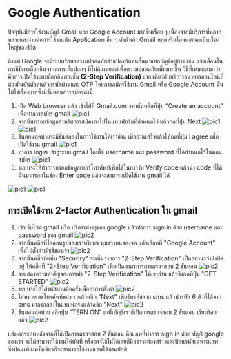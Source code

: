 # Google Authentication
   ปัจจุบันมีการใช้งานบัญชี Gmail และ Google Account มากขึ้นเรื่อย ๆ เนื่องจากมีบริการที่หลากหลายและง่ายต่อการใช้งานกับ Application อื่น ๆ ดังนั้นถ้า Gmail หลุดหรือโดนแฮกคงเป็นเรื่องใหญ่ของชีวิต

   ถึงแม้ Google จะมีระบบรักษาความปลอดภัยช่วยป้องกันคนอื่นมาแฮกบัญชีอยู่บ้าง เช่น แจ้งเตือนในกรณีมีการล็อกอินจากสถานที่แปลกๆ ที่ไม่คุ้นเคยแต่เพื่อความปลอดภัยเพิ่มมากขึ้น วิธีที่เหมาะสมกว่าคือการเปิดใช้ระบบล็อกอินสองชั้น **(2-Step Verification)** แบบเดียวกับบริการธนาคารออนไลน์ที่ต้องยืนยันตัวตนด้วยรหัสผ่านและ OTP โดยการสมัครใช้งาน Gmail หรือ Google Account นั้นไม่ใช่เรื่องยากซึ่งมีขั้นตอนการสมัครดังนี้

1. เปิด Web browser แล้ว เข้าไปที่ Gmail.com จากนั้นคลิ๊กที่ปุ่ม “Create an account” เพื่อทำการสมัคร gmail
![pic1](/Pictures/Google-Auth/1.png)
2. จากนั้นกรอกข้อมูลสำหรับการสมัครลงไปในแบบฟอร์มที่กำหนดไว้ แล้วกดที่ปุ่ม Next
![pic1](/Pictures/Google-Auth/2.png) ![pic1](/Pictures/Google-Auth/3.png)
3. ขั้นตอนสุดท้ายจะมีขั้นตกลงในการใช้งานให้เราอ่าน เมื่ออ่านเสร็จแล้วให้กดที่ปุ่ม I agree เพื่อเปิดใช้งาน gmail
![pic1](/Pictures/Google-Auth/4.png) 
4. ทำการ login เข้าสู่ระบบ gmail โดยใช้ username และ password ที่ได้กำหนดไว้ในตอนสมัคร
![pic1](/Pictures/Google-Auth/5.png)
5. ระบบจะให้ทำการกรอกข้อมูลเบอร์โทรศัพท์เพื่อใช้ในการรับ Verify code แล้วนำ code ที่ได้นั้นมากรอกในช่อง Enter code แล้วจะสามารถเปิดใช้งาน gmail ได้

![pic1](/Pictures/Google-Auth/7.png) ![pic1](/Pictures/Google-Auth/8.png)


## การเปิดใช้งาน 2-factor Authentication ใน gmail
1. เข้าเว็บไซต์ gmail หรือ บริการต่างๆของ google แล้วทำการ sign in ด้วย username และ password ของ gmail
![pic2](/Pictures/Google-Auth/1.png)
2. จากนั้นคลิกที่ไอคอนรูปของเราบริเวณ มุมขวาบนของจอ แล้วเลือกที่ "Google Account" เพื่อไปตั้งค่าบัญชีของเรา
![pic2](/Pictures/Google-Auth/2-step-10.png)
3. จากนั้นคลิ๊กที่แท็บ "Securiry" จะเห็นรายการ "2-Step Verification" เป็นสถานะว่ายังปิดอยู่  ให้คลิ๊กที่ "2-Step Verification" เพื่อเปิดมาตรการการตรวจสอบ 2 ขั้นตอน
![pic2](/Pictures/Google-Auth/2-step-1.png) 
4. จะแสดงความคำสัญของการทำ "2-Step Verification" ให้เราอ่าน แล้วจึงกดที่ปุ่ม "GET STARTED"
![pic2](/Pictures/Google-Auth/2-step-2.png)
5. ระบบจะให้ใส่รหัสผ่านอีกครั้งเพื่อทำการตั้งค่า
![pic2](/Pictures/Google-Auth/2-step-3.png)
6.  ใส่หมายเลขโทรศัพท์ของเราแล้วคลิก "Next" เพื่อรับรหัสจาก sms แล้วนำรหัส 6 ตัวที่ได้จาก sms มากรอกลงในแบบฟอร์มแล้วคลิก "Next" 
![pic2](/Pictures/Google-Auth/2-step-11.png)
5. ขั้นตอนสุดท้าย คลิกปุ่ม "TERN ON"  แค่นี้บัญชีเราก็เปิดการตรวจสอบ 2 ขั้นตอน เรียบร้อยแล้ว
![pic2](/Pictures/Google-Auth/2-step-6.png)


แต่ผลกระทบหลังจากที่ได้เปิดการตรวจสอบ 2 ขั้นตอน คือแอพที่ทำการ sign in ด้วย บัญชี google ของเรา จะไม่สามารถใช้งานได้ทันที หรืออาจใช้ไม่ได้เลยก็มี เราจะต้องสร้างและป้อนรหัสเฉพาะแอพ ซึ่งป้อนเพียงครั้งเดียวก็จะสามารถใช้งานแอพได้ตามปกติ